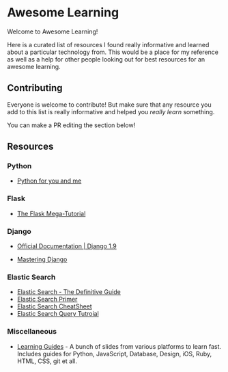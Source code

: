 Awesome Learning
================
Welcome to Awesome Learning!

Here is a curated list of resources I found really informative and learned about a particular technology from. This would be a place for my reference as well as a help for other people looking out for best resources for an awesome learning.

Contributing
------------

Everyone is welcome to contribute! But make sure that any resource you add to this list is really informative and helped you *really learn* something.

You can make a PR editing the section below!

Resources
---------

### Python

- [Python for you and me](http://pymbook.readthedocs.io/en/latest/)

### Flask

- [The Flask Mega-Tutorial](http://blog.miguelgrinberg.com/post/the-flask-mega-tutorial-part-i-hello-world)

### Django

- [Official Documentation | Django 1.9](https://docs.djangoproject.com/en/1.9/)

- [Mastering Django](http://masteringdjango.com/)

### Elastic Search

- [Elastic Search - The Definitive Guide](https://www.elastic.co/guide/en/elasticsearch/guide/current/index.html)
- [Elastic Search Primer](https://qbox.io/blog/an-elasticsearch-primer)
- [Elastic Search CheatSheet](http://elasticsearch-cheatsheet.jolicode.com/)
- [Elastic Search Query Tutroial](http://okfnlabs.org/blog/2013/07/01/elasticsearch-query-tutorial.html)


### Miscellaneous

- [Learning Guides](https://github.com/manojpandey/learning-guides) - A bunch of slides from various platforms to learn fast. Includes guides for Python, JavaScript, Database, Design, iOS, Ruby, HTML, CSS, git et all.
